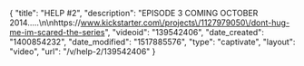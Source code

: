 {
    "title": "HELP #2",
    "description": "EPISODE 3 COMING OCTOBER 2014.....\n\nhttps:\/\/www.kickstarter.com\/projects\/1127979050\/dont-hug-me-im-scared-the-series",
    "videoid": "139542406",
    "date_created": "1400854232",
    "date_modified": "1517885576",
    "type": "captivate",
    "layout": "video",
    "url": "\/v\/help-2\/139542406"
}